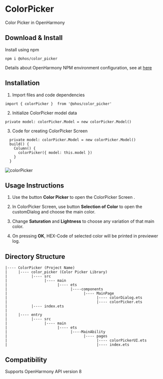 # ColorPicker
Color Picker in OpenHarmony

## Download & Install
Install using npm

```npm i @ohos/color_picker```

Details about OpenHarmony NPM environment configuration, see at [here](https://gitee.com/openharmony-tpc/docs/blob/master/OpenHarmony_npm_usage.md)


## Installation
1. Import files and code dependencies
```
import { colorPicker }  from '@ohos/color_picker'
```
2. Initialize ColorPicker model data
```
private model: colorPicker.Model = new colorPicker.Model()
```
3. Code for creating ColorPicker Screen
```
  private model: colorPicker.Model = new colorPicker.Model()
  build() {
    Column() {
      colorPicker({ model: this.model })
    }
  }
  ```
  
 ![colorPicker](screenshots/colorPicker.png)
  



## Usage Instructions
1. Use the button **Color Picker** to open the ColorPicker Screen .

2. In ColorPicker Screen, use button **Selection of Color** to open the customDialog and choose the main color.

3. Change **Saturation** and **Lightness** to choose any variation of that main color.

4. On pressing **OK**, HEX-Code of selected color will be printed in previewer log.

## Directory Structure
```
|---- ColorPicker (Project Name)
|     |---- color_picker (Color Picker Library)
|           |---- src
|                 |---- main
|                       |---- ets
|                             |----components
|                                   |---- MainPage
|                                         |---- colorDialog.ets
|                                         |---- colorPicker.ets
|           |---- index.ets
|
|     |---- entry
|           |---- src
|                 |---- main
|                       |---- ets
|                             |----MainAbility
|                                   |---- pages
|                                         |---- colorPickerUI.ets
|                                         |---- index.ets

```

## Compatibility
Supports OpenHarmony API version 8
